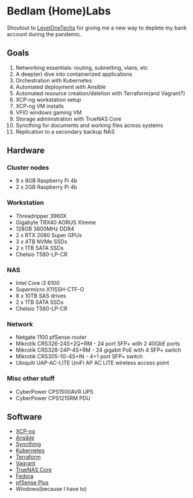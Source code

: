 # Bedlam (Home)Labs

Shoutout to [LevelOneTechs](https://level1techs.com/) for giving me a new way to deplete my bank account during the pandemic.

## Goals
1. Networking essentials: routing, subnetting, vlans, etc
2. A deep(er) dive into containerized applications
3. Orchestration with Kubernetes
4. Automated deployment with Ansible
5. Automated resource creation/deletion with Terraform(and Vagrant?)
6. XCP-ng workstation setup
7. XCP-ng VM installs
8. VFIO windows gaming VM
9. Storage administration with TrueNAS Core
10. Syncthing for documents and working files across systems
11. Replication to a secondary backup NAS

## Hardware

### Cluster nodes
- 9 x 8GB Raspberry Pi 4b
- 2 x 2GB Raspberry Pi 4b

### Workstation
- Threadripper 3960X
- Gigabyte TRX40 AORUS Xtreme
- 128GB 3600MHz DDR4
- 2 x RTX 2080 Super GPUs
- 3 x 4TB NVMe SSDs
- 2 x 1TB SATA SSDs
- Chelsio T580-LP-CR

### NAS
- Intel Core i3 6100
- Supermicro X11SSH-CTF-O
- 8 x 10TB SAS drives
- 2 x 1TB SATA SSDs
- Chelsio T580-LP-CR

### Network
- Netgate 1100 pfSense router
- Mikrotik CRS326-24S+2Q+RM - 24 port SFP+ with 2 40GbE ports
- Mikrotik CRS328-24P-4S+RM - 24 gigabit PoE with 4 SFP+ switch
- Mikrotik CRS305-1G-4S+IN - 4+1 port SFP+ switch
- Ubiquiti UAP-AC-LITE UniFi AP AC LITE wireless access point

### Misc other stuff
- CyberPower CPS1500AVR UPS
- CyberPower CPS1215RM PDU

## Software

- [XCP-ng](https://xcp-ng.org/)
- [Ansible](https://www.ansible.com/)
- [Syncthing](https://syncthing.net/)
- [Kubernetes](https://kubernetes.io/)
- [Terraform](https://www.terraform.io/)
- [Vagrant](https://www.vagrantup.com/)
- [TrueNAS Core](https://www.truenas.com/truenas-core/)
- [Fedora](https://getfedora.org/)
- [pfSense Plus](https://www.netgate.com/pfsense-plus-software)
- Windows(because I have to)
